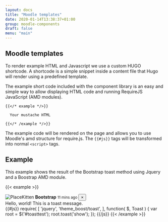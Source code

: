 ```yaml
---
layout: docs
title: "Moodle templates"
date: 2020-01-14T13:38:37+01:00
group: moodle-components
draft: false
menu: "main"
---
```


## Moodle templates

To render example HTML and Javascript we use a custom HUGO shortcode. A shortcode is a simple snippet inside a content file that Hugo will render using a predefined template.

The example short code included with the component library is an easy and simple way to allow displaying HTML code and running RequireJS JavaScript (AMD modules).

```
{{</* example */>}}

  Your mustache HTML

{{</* /example */>}}
```

The example code will be rendered on the page and allows you to use Moodle's amd structure for require.js. The ```{{#js}}``` tags will be transformed into normal ```<script>``` tags. 


## Example

This example shows the result of the Bootstrap toast method using Jquery and a Boostrap AMD module.


{{< example >}}
<div id="toasttest" role="alert" aria-live="assertive" aria-atomic="true" class="toast" data-autohide="false">
  <div class="toast-header">
    <img src="http://placekitten.com/50/50" class="rounded mr-2" alt="PlaceKitten">
    <strong class="mr-auto">Bootstrap</strong>
    <small>11 mins ago</small>
    <button type="button" class="ml-2 mb-1 close" data-dismiss="toast" aria-label="Close">
      <span aria-hidden="true">&times;</span>
    </button>
  </div>
  <div class="toast-body">
    Hello, world! This is a toast message.
  </div>
</div>
{{#js}}
require(
[
    'jquery',
    'theme_boost/toast',
],
function(
    $,
    Toast
) {
    var root = $('#toasttest');
    root.toast('show');
});
{{/js}}
{{< /example >}}